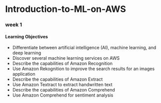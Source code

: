 # Introduction-to-ML-on-AWS

### week 1

#### Learning Objectives

* Differentiate between artificial intelligence (AI), machine learning, and deep learning
* Discover several machine learning services on AWS
* Describe the capabilities of Amazon Recognition
* Use Amazon Rekognition to improve the search results for an images application
* Describe the capabilities of Amazon Extract
* Use Amazon Textract to extract handwritten text
* Describe the capabilities of Amazon Comprehend
* Use Amazon Comprehend for sentiment analysis
